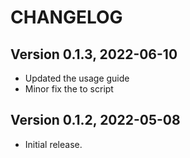 # CHANGELOG

## Version 0.1.3, 2022-06-10

- Updated the usage guide
- Minor fix the to script


## Version 0.1.2, 2022-05-08

- Initial release.
